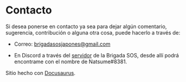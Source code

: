 # Contacto

Si desea ponerse en contacto ya sea para dejar algún comentario, sugerencia, contribución o alguna otra cosa, puede hacerlo a través de:

- Correo: brigadasosjapones@gmail.com

- En Discord a través del [servidor](https://discord.gg/T7BjQpv9vy) de la Brigada SOS, desde allí podrá encontrame con el nombre de Natsume#8381.

Sitio hecho con [Docusaurus](https://docusaurus.io/).
